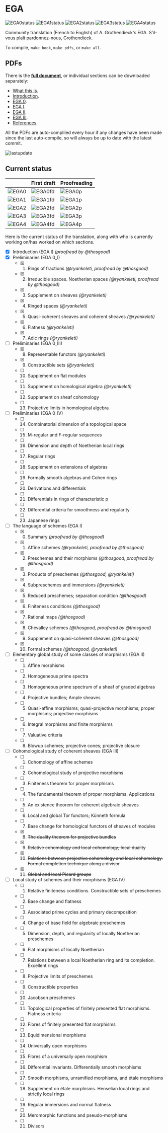 # EGA

![EGA0status](https://img.shields.io/badge/EGA%200-39%25-yellow) ![EGA1status](https://img.shields.io/badge/EGA%20I-100%25-green) ![EGA2status](https://img.shields.io/badge/EGA%20II-0%25-red) ![EGA3status](https://img.shields.io/badge/EGA%20III-0%25-red) ![EGA4status](https://img.shields.io/badge/EGA%20IV-0%25-red)

Community translation (French to English) of A. Grothendieck's EGA.
S’il-vous plaît pardonnez-nous, Grothendieck.

To compile, `make book`, `make pdfs`, or `make all`.

## PDFs
There is the [**full document**](https://fppf.site/ega/book.pdf), or individual sections can be downloaded separately:
- [What this is](https://fppf.site/ega/what.pdf).
- [Introduction](https://fppf.site/ega/intro.pdf).
- [EGA 0](https://fppf.site/ega/ega0.pdf).
- [EGA I](https://fppf.site/ega/ega1.pdf).
- [EGA II](https://fppf.site/ega/ega2.pdf).
- [EGA III](https://fppf.site/ega/ega3.pdf).
- [References](https://fppf.site/ega/ref.pdf).

All the PDFs are auto-compliled every hour if any changes have been made since the last auto-compile, so will always be up to date with the latest commit.

![lastupdate](https://img.shields.io/github/last-commit/ryankeleti/ega/master)

## Current status

| | First draft | Proofreading |
| ------ | ----------- | ------------ |
| ![EGA0](https://img.shields.io/badge/EGA-0-lightgrey) | ![EGA0fd](https://img.shields.io/badge/-39%25-yellow) | ![EGA0p](https://img.shields.io/badge/-10%25-red)|
| ![EGA1](https://img.shields.io/badge/EGA-1-lightgrey) | ![EGA1fd](https://img.shields.io/badge/-100%25-brightgreen) | ![EGA1p](https://img.shields.io/badge/-30%25-red)|
| ![EGA2](https://img.shields.io/badge/EGA-2-lightgrey) | ![EGA2fd](https://img.shields.io/badge/-3%25-red) | ![EGA2p](https://img.shields.io/badge/-0%25-red)|
| ![EGA3](https://img.shields.io/badge/EGA-3-lightgrey) | ![EGA3fd](https://img.shields.io/badge/-0%25-red) | ![EGA3p](https://img.shields.io/badge/-0%25-red)|
| ![EGA4](https://img.shields.io/badge/EGA-4-lightgrey) | ![EGA4fd](https://img.shields.io/badge/-0%25-red) | ![EGA4p](https://img.shields.io/badge/-0%25-red)|

Here is the current status of the translation, along with who is currently working on/has worked on which sections.

- [x] Introduction (EGA I) _(proofread by @thosgood)_
- [x] Preliminaries (EGA 0_I)
    + [x] 1. Rings of fractions _(@ryankeleti, proofread by @thosgood)_
    + [x] 2. Irreducible spaces. Noetherian spaces _(@ryankeleti, proofread by @thosgood)_
    + [x] 3. Supplement on sheaves _(@ryankeleti)_
    + [x] 4. Ringed spaces _(@ryankeleti)_
    + [x] 5. Quasi-coherent sheaves and coherent sheaves _(@ryankeleti)_
    + [x] 6. Flatness _(@ryankeleti)_
    + [x] 7. Adic rings _(@ryankeleti)_
- [ ] Preliminaries (EGA 0_III)
    + [x] 8. Representable functors _(@ryankeleti)_
    + [x] 9. Constructible sets _(@ryankeleti)_
    + [ ] 10. Supplement on flat modules
    + [ ] 11. Supplement on homological algebra _(@ryankeleti)_
    + [ ] 12. Supplement on sheaf cohomology
    + [ ] 13. Projective limits in homological algebra
- [ ] Preliminaries (EGA 0_IV)
    + [ ] 14. Combinatorial dimension of a topological space
    + [ ] 15. M-regular and F-regular sequences
    + [ ] 16. Dimension and depth of Noetherian local rings
    + [ ] 17. Regular rings
    + [ ] 18. Supplement on extensions of algebras
    + [ ] 19. Formally smooth algebras and Cohen rings
    + [ ] 20. Derivations and differentials
    + [ ] 21. Differentials in rings of characteristic p
    + [ ] 22. Differential criteria for smoothness and regularity
    + [ ] 23. Japanese rings
- [ ] The language of schemes (EGA I)
    + [x] 0. Summary _(proofread by @thosgood)_
    + [x] 1. Affine schemes _(@ryankeleti, proofread by @thosgood)_
    + [x] 2. Preschemes and their morphisms _(@thosgood, proofread by @thosgood)_
    + [x] 3. Products of preschemes _(@thosgood, @ryankeleti)_
    + [x] 4. Subpreschemes and immersions _(@ryankeleti)_
    + [x] 5. Reduced preschemes; separation condition _(@thosgood)_
    + [x] 6. Finiteness conditions _(@thosgood)_
    + [x] 7. Rational maps _(@thosgood)_
    + [x] 8. Chevalley schemes _(@thosgood, proofread by @thosgood)_
    + [x] 9. Supplement on quasi-coherent sheaves _(@thosgood)_
    + [x] 10. Formal schemes _(@thosgood, @ryankeleti)_
- [ ] Elementary global study of some classes of morphisms (EGA II)
    + [ ] 1. Affine morphisms
    + [ ] 2. Homogeneous prime spectra
    + [ ] 3. Homogeneous prime spectrum of a sheaf of graded algebras
    + [ ] 4. Projective bundles; Ample sheaves
    + [ ] 5. Quasi-affine morphisms; quasi-projective morphisms; proper morphisms; projective morphisms
    + [ ] 6. Integral morphisms and finite morphisms
    + [ ] 7. Valuative criteria
    + [ ] 8. Blowup schemes; projective cones; projective closure
- [ ] Cohomological study of coherent sheaves (EGA III)
    + [ ] 1. Cohomology of affine schemes
    + [ ] 2. Cohomological study of projective morphisms
    + [ ] 3. Finiteness theorem for proper morphisms
    + [ ] 4. The fundamental theorem of proper morphisms. Applications
    + [ ] 5. An existence theorem for coherent algebraic sheaves
    + [ ] 6. Local and global Tor functors; Künneth formula
    + [ ] 7. Base change for homological functors of sheaves of modules
    + [x] 8. ~~The duality theorem for projective bundles~~
    + [x] 9. ~~Relative cohomology and local cohomology; local duality~~
    + [x] 10. ~~Relations between projective cohomology and local cohomology. Formal completion technique along a divisor~~
    + [x] 11. ~~Global and local Picard groups~~
- [ ] Local study of schemes and their morphisms (EGA IV)
    + [ ] 1. Relative finiteness conditions. Constructible sets of preschemes
    + [ ] 2. Base change and flatness
    + [ ] 3. Associated prime cycles and primary decomposition
    + [ ] 4. Change of base field for algebraic preschemes
    + [ ] 5. Dimension, depth, and regularity of locally Noetherian preschemes
    + [ ] 6. Flat morphisms of locally Noetherian
    + [ ] 7. Relations between a local Noetherian ring and its completion. Excellent rings
    + [ ] 8. Projective limits of preschemes
    + [ ] 9. Constructible properties
    + [ ] 10. Jacobson preschemes
    + [ ] 11. Topological properties of finitely presented flat morphisms. Flatness criteria
    + [ ] 12. Fibres of finitely presented flat morphisms
    + [ ] 13. Equidimensional morphisms
    + [ ] 14. Universally open morphisms
    + [ ] 15. Fibres of a universally open morphism
    + [ ] 16. Differential invariants. Differentially smooth morphisms
    + [ ] 17. Smooth morphisms, unramified morphisms, and étale morphisms
    + [ ] 18. Supplement on étale morphisms. Henselian local rings and strictly local rings
    + [ ] 19. Regular immersions and normal flatness
    + [ ] 20. Meromorphic functions and pseudo-morphisms
    + [ ] 21. Divisors
